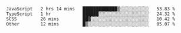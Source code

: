 <!--START_SECTION:waka-->

```text
JavaScript   2 hrs 14 mins   █████████████▒░░░░░░░░░░░   53.83 %
TypeScript   1 hr            ██████░░░░░░░░░░░░░░░░░░░   24.32 %
SCSS         26 mins         ██▓░░░░░░░░░░░░░░░░░░░░░░   10.42 %
Other        12 mins         █▒░░░░░░░░░░░░░░░░░░░░░░░   05.07 %
```

<!--END_SECTION:waka-->


<!--
**Leorio21/Leorio21** is a ✨ _special_ ✨ repository because its `README.md` (this file) appears on your GitHub profile.

Here are some ideas to get you started:

- 🔭 I’m currently working on ...
- 🌱 I’m currently learning ...
- 👯 I’m looking to collaborate on ...
- 🤔 I’m looking for help with ...
- 💬 Ask me about ...
- 📫 How to reach me: ...
- 😄 Pronouns: ...
- ⚡ Fun fact: ...
-->
